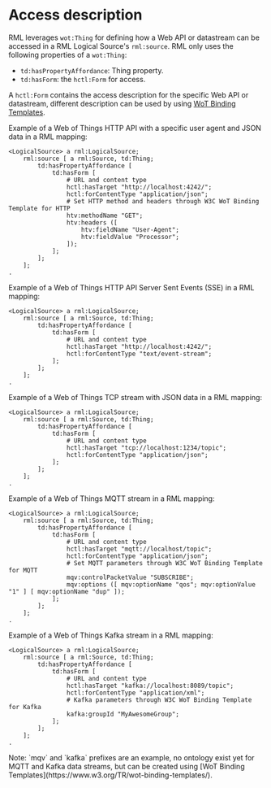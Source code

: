 # Access description

RML leverages `wot:Thing` for defining how a Web API or datastream can be accessed in a RML Logical Source's `rml:source`.
RML only uses the following properties of a `wot:Thing`:

- `td:hasPropertyAffordance`: Thing property.
- `td:hasForm`: the `hctl:Form` for access.

A `hctl:Form` contains the access description for the specific Web API or datastream, different description can
be used by using [WoT Binding Templates](https://www.w3.org/TR/wot-binding-templates/).

Example of a Web of Things HTTP API with a specific user agent and JSON data in a RML mapping:

```
<LogicalSource> a rml:LogicalSource;
    rml:source [ a rml:Source, td:Thing;
        td:hasPropertyAffordance [
            td:hasForm [
                # URL and content type
                hctl:hasTarget "http://localhost:4242/";
                hctl:forContentType "application/json";
                # Set HTTP method and headers through W3C WoT Binding Template for HTTP
                htv:methodName "GET";
                htv:headers ([
                    htv:fieldName "User-Agent";
                    htv:fieldValue "Processor";
                ]);
            ];
        ];
    ];
.
```

Example of a Web of Things HTTP API Server Sent Events (SSE) in a RML mapping:

```
<LogicalSource> a rml:LogicalSource;
    rml:source [ a rml:Source, td:Thing;
        td:hasPropertyAffordance [
            td:hasForm [
                # URL and content type
                hctl:hasTarget "http://localhost:4242/";
                hctl:forContentType "text/event-stream";
            ];
        ];
    ];
.
```

Example of a Web of Things TCP stream with JSON data in a RML mapping:

```
<LogicalSource> a rml:LogicalSource;
    rml:source [ a rml:Source, td:Thing;
        td:hasPropertyAffordance [
            td:hasForm [
                # URL and content type
                hctl:hasTarget "tcp://localhost:1234/topic";
                hctl:forContentType "application/json";
            ];
        ];
    ];
.
```

Example of a Web of Things MQTT stream in a RML mapping:

```
<LogicalSource> a rml:LogicalSource;
    rml:source [ a rml:Source, td:Thing;
        td:hasPropertyAffordance [
            td:hasForm [
                # URL and content type
                hctl:hasTarget "mqtt://localhost/topic";
                hctl:forContentType "application/json";
                # Set MQTT parameters through W3C WoT Binding Template for MQTT
                mqv:controlPacketValue "SUBSCRIBE";
                mqv:options ([ mqv:optionName "qos"; mqv:optionValue "1" ] [ mqv:optionName "dup" ]);
            ];
        ];
    ];
.
```

Example of a Web of Things Kafka stream in a RML mapping:

```
<LogicalSource> a rml:LogicalSource;
    rml:source [ a rml:Source, td:Thing;
        td:hasPropertyAffordance [
            td:hasForm [
                # URL and content type
                hctl:hasTarget "kafka://localhost:8089/topic";
                hctl:forContentType "application/xml";
                # Kafka parameters through W3C WoT Binding Template for Kafka
                kafka:groupId "MyAwesomeGroup";
            ];
        ];
    ];
.
```

<aside class="note informative">
Note: `mqv` and `kafka` prefixes are an example, no ontology exist yet for MQTT and Kafka data streams, but can be created using [WoT Binding Templates](https://www.w3.org/TR/wot-binding-templates/).

</aside>
